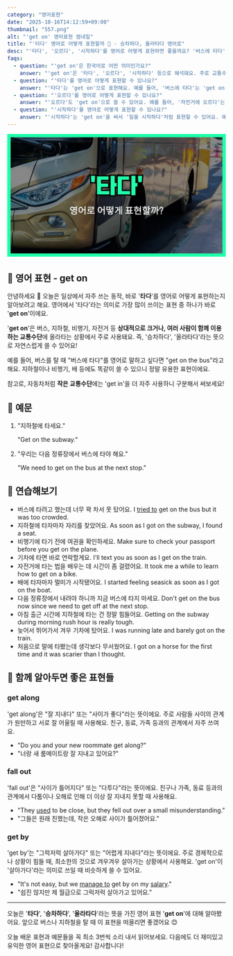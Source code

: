 ```yaml
---
category: "영어표현"
date: "2025-10-16T14:12:59+09:00"
thumbnail: "557.png"
alt: "'get on' 영어표현 썸네일"
title: "'타다' 영어로 어떻게 표현할까 🚌 - 승차하다, 올라타다 영어로"
desc: "'타다', '오르다', '시작하다'를 영어로 어떻게 표현하면 좋을까요? '버스에 타다', '자전거에 오르다', '일을 시작하다' 등을 영어로 표현하는 법을 배워봅시다. 다양한 예문을 통해서 연습하고 본인의 표현으로 만들어 보세요."
faqs:
  - question: "'get on'은 한국어로 어떤 의미인가요?"
    answer: "'get on'은 '타다', '오르다', '시작하다' 등으로 해석돼요. 주로 교통수단이나 어떤 것에 올라타는 상황, 또는 어떤 일을 시작할 때 써요."
  - question: "'타다'를 영어로 어떻게 표현할 수 있나요?"
    answer: "'타다'는 'get on'으로 표현해요. 예를 들어, '버스에 타다'는 'get on the bus'라고 해요."
  - question: "'오르다'를 영어로 어떻게 표현할 수 있나요?"
    answer: "'오르다'도 'get on'으로 쓸 수 있어요. 예를 들어, '자전거에 오르다'는 'get on the bike'라고 해요."
  - question: "'시작하다'를 영어로 어떻게 표현할 수 있나요?"
    answer: "'시작하다'는 'get on'을 써서 '일을 시작하다'처럼 표현할 수 있어요. 예를 들어, '이제 일 시작하자'는 'Let's get on with work.'라고 말해요."
---
```


!['get on' 영어표현](./557.png)

## 🌟 영어 표현 - get on

안녕하세요 👋 오늘은 일상에서 자주 쓰는 동작, 바로 '**타다**'를 영어로 어떻게 표현하는지 알아보려고 해요. 영어에서 '타다'라는 의미로 가장 많이 쓰이는 표현 중 하나가 바로 '**get on**'이에요.

'**get on**'은 버스, 지하철, 비행기, 자전거 등 **상대적으로 크거나, 여러 사람이 함께 이용하는 교통수단**에 올라타는 상황에서 주로 사용돼요. 즉, '승차하다', '올라타다'라는 뜻으로 자연스럽게 쓸 수 있어요!

예를 들어, 버스를 탈 때 "버스에 타다"를 영어로 말하고 싶다면 "get on the bus"라고 해요. 지하철이나 비행기, 배 등에도 똑같이 쓸 수 있으니 정말 유용한 표현이에요.

참고로, 자동차처럼 **작은 교통수단**에는 'get in'을 더 자주 사용하니 구분해서 써보세요!

## 📖 예문

1. "지하철에 타세요."

   "Get on the subway."

2. "우리는 다음 정류장에서 버스에 타야 해요."

   "We need to get on the bus at the next stop."

## 💬 연습해보기

<ul data-interactive-list>

  <li data-interactive-item>
    <span data-toggler>버스에 타려고 했는데 너무 꽉 차서 못 탔어요.</span>
    <span data-answer>I <a href="/blog/in-english/117.try-to/">tried to</a> get on the bus but it was too crowded.</span>
  </li>

  <li data-interactive-item>
    <span data-toggler>지하철에 타자마자 자리를 찾았어요.</span>
    <span data-answer>As soon as I got on the subway, I found a seat.</span>
  </li>

  <li data-interactive-item>
    <span data-toggler>비행기에 타기 전에 여권을 확인하세요.</span>
    <span data-answer>Make sure to check your passport before you get on the plane.</span>
  </li>

  <li data-interactive-item>
    <span data-toggler>기차에 타면 바로 연락할게요.</span>
    <span data-answer>I'll text you as soon as I get on the train.</span>
  </li>

  <li data-interactive-item>
    <span data-toggler>자전거에 타는 법을 배우는 데 시간이 좀 걸렸어요.</span>
    <span data-answer>It took me a while to learn how to get on a bike.</span>
  </li>

  <li data-interactive-item>
    <span data-toggler>배에 타자마자 멀미가 시작됐어요.</span>
    <span data-answer>I started feeling seasick as soon as I got on the boat.</span>
  </li>

  <li data-interactive-item>
    <span data-toggler>다음 정류장에서 내려야 하니까 지금 버스에 타지 마세요.</span>
    <span data-answer>Don't get on the bus now since we need to get off at the next stop.</span>
  </li>

  <li data-interactive-item>
    <span data-toggler>아침 출근 시간에 지하철에 타는 건 정말 힘들어요.</span>
    <span data-answer>Getting on the subway during morning rush hour is really tough.</span>
  </li>

  <li data-interactive-item>
    <span data-toggler>늦어서 뛰어가서 겨우 기차에 탔어요.</span>
    <span data-answer>I was running late and barely got on the train.</span>
  </li>

  <li data-interactive-item>
    <span data-toggler>처음으로 말에 타봤는데 생각보다 무서웠어요.</span>
    <span data-answer>I got on a horse for the first time and it was scarier than I thought.</span>
  </li>

</ul>

## 🤝 함께 알아두면 좋은 표현들

### get along

'get along'은 "잘 지내다" 또는 "사이가 좋다"라는 뜻이에요. 주로 사람들 사이의 관계가 원만하고 서로 잘 어울릴 때 사용해요. 친구, 동료, 가족 등과의 관계에서 자주 쓰여요.

- "Do you and your new roommate get along?"
- "너랑 새 룸메이트랑 잘 지내고 있어요?"

### fall out

'fall out'은 "사이가 틀어지다" 또는 "다투다"라는 뜻이에요. 친구나 가족, 동료 등과의 관계에서 다툼이나 오해로 인해 더 이상 잘 지내지 못할 때 사용해요.

- "They [used](/blog/in-english/171.used/) to be close, but they fell out over a small misunderstanding."
- "그들은 원래 친했는데, 작은 오해로 사이가 틀어졌어요."

### get by

'get by'는 "그럭저럭 살아가다" 또는 "어렵게 지내다"라는 뜻이에요. 주로 경제적으로나 상황이 힘들 때, 최소한의 것으로 겨우겨우 살아가는 상황에서 사용해요. 'get on'이 '살아가다'라는 의미로 쓰일 때 비슷하게 쓸 수 있어요.

- "It's not easy, but we [manage to](/blog/in-english/175.manage-to/) get by on my [salary](/blog/in-english/650.salary/)."
- "쉽진 않지만 제 월급으로 그럭저럭 살아가고 있어요."

---

오늘은 '**타다**', '**승차하다**', '**올라타다**'라는 뜻을 가진 영어 표현 '**get on**'에 대해 알아봤어요. 앞으로 버스나 지하철을 탈 때 이 표현을 떠올리면 좋겠어요 😊

오늘 배운 표현과 예문들을 꼭 최소 3번씩 소리 내서 읽어보세요. 다음에도 더 재미있고 유익한 영어 표현으로 찾아올게요! 감사합니다!
